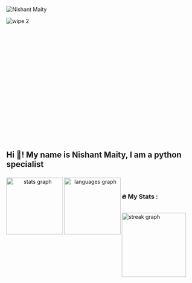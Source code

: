 ![Nishant Maity](https://github.com/user-attachments/assets/c2d53634-aeef-469c-858c-43c83b66127e)

![wipe 2](https://github.com/user-attachments/assets/334d03f5-6415-45f6-a20d-cbc9c2cd7536)
  
<h2 style="margin-top: 333px;" align="left">Hi 👋! My name is Nishant Maity, I am a python specialist</h2>


###

<div align="center">
  <img align="left" src="https://github-readme-stats.vercel.app/api?username=nishant43s&hide_title=false&hide_rank=false&show_icons=true&include_all_commits=true&count_private=true&disable_animations=false&theme=dracula&locale=en&hide_border=false" height="150" alt="stats graph"  />

  <img align="left" src="https://github-readme-stats.vercel.app/api/top-langs?username=nishant43s&locale=en&hide_title=false&layout=compact&card_width=320&langs_count=5&theme=dracula&hide_border=false" height="150" alt="languages graph"  />
</div>

###

<br>

###

<div clear="right" align="left">

<h3 >🔥   My Stats :</h3>

<br>

<div align="left">
  <img src="https://streak-stats.demolab.com?user=nishant43s&locale=en&mode=daily&theme=dracula&hide_border=false&border_radius=5&order=3" height="170" alt="streak graph"  />
</div>


</div>

###
